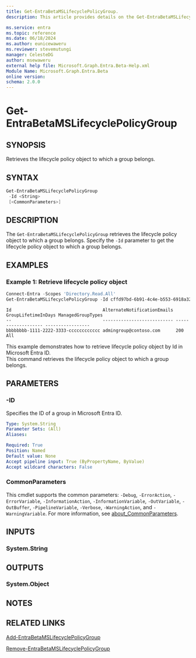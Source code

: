 ```yaml
---
title: Get-EntraBetaMSLifecyclePolicyGroup.
description: This article provides details on the Get-EntraBetaMSLifecyclePolicyGroup command.

ms.service: entra
ms.topic: reference
ms.date: 06/18/2024
ms.author: eunicewaweru
ms.reviewer: stevemutungi
manager: CelesteDG
author: msewaweru
external help file: Microsoft.Graph.Entra.Beta-Help.xml
Module Name: Microsoft.Graph.Entra.Beta
online version:
schema: 2.0.0
---
```


# Get-EntraBetaMSLifecyclePolicyGroup

## SYNOPSIS
Retrieves the lifecycle policy object to which a group belongs.

## SYNTAX

```powershell
Get-EntraBetaMSLifecyclePolicyGroup 
 -Id <String> 
 [<CommonParameters>]
```

## DESCRIPTION
The `Get-EntraBetaMSLifecyclePolicyGroup` retrieves the lifecycle policy object to which a group belongs. Specify the `-Id` parameter to get the lifecycle policy object to which a group belongs.

## EXAMPLES

### Example 1: Retrieve lifecycle policy object
```powershell
Connect-Entra -Scopes 'Directory.Read.All'
Get-EntraBetaMSLifecyclePolicyGroup -Id cffd97bd-6b91-4c4e-b553-6918a320211c
```
```output
Id                                   AlternateNotificationEmails GroupLifetimeInDays ManagedGroupTypes
--                                   --------------------------- ------------------- -----------------
bbbbbbbb-1111-2222-3333-cccccccccccc admingroup@contoso.com      200                 All
```

This example demonstrates how to retrieve lifecycle policy object by Id in Microsoft Entra ID.  
This command retrieves the lifecycle policy object to which a group belongs.

## PARAMETERS

### -ID
Specifies the ID of a group in Microsoft Entra ID. 

```yaml
Type: System.String
Parameter Sets: (All)
Aliases:

Required: True
Position: Named
Default value: None
Accept pipeline input: True (ByPropertyName, ByValue)
Accept wildcard characters: False
```

### CommonParameters
This cmdlet supports the common parameters: `-Debug`, `-ErrorAction`, `-ErrorVariable`, `-InformationAction`, `-InformationVariable`, `-OutVariable`, `-OutBuffer`, `-PipelineVariable`, `-Verbose`, `-WarningAction`, and `-WarningVariable`. For more information, see [about_CommonParameters](https://go.microsoft.com/fwlink/?LinkID=113216).

## INPUTS

### System.String
## OUTPUTS

### System.Object
## NOTES

## RELATED LINKS

[Add-EntraBetaMSLifecyclePolicyGroup](Add-EntraBetaMSLifecyclePolicyGroup.md)

[Remove-EntraBetaMSLifecyclePolicyGroup](Remove-EntraBetaMSLifecyclePolicyGroup.md)
